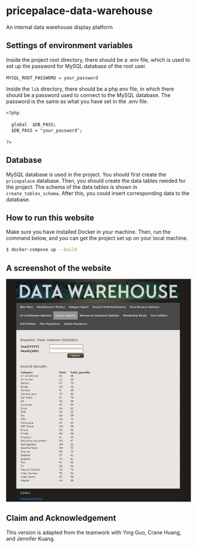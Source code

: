 # pricepalace-data-warehouse
An  internal data warehouse display platform

## Settings of environment variables
Inside the project root directory, there should be a .env file, which is used to set up the password for MySQL database of the root user.

`MYSQL_ROOT_PASSWORD = your_password`


Inside the `lib` directory, there should be a php.env file, in which there should be a password used to connect to the MySQL database. The password is the same as what  you have set in the .env file.

```
<?php

  global  $DB_PASS;
  $DB_PASS = "your_password";

?>
```

## Database

MySQL database is used in the project. You should first create the `pricepalace` database. Then, you should create the data tables needed for the project. The schema of the data tables is shown in `create_tables_schema`. After this, you could insert corresponding data to the database.

## How to run this website

Make sure you have installed Docker in your machine. Then, run the command below, and you can get the project set up on your local machine.

```bash
$ docker-compose up --build
``` 

## A screenshot of the website
![screenshot](./screenshot.png)


##  Claim and Acknowledgement
This version is adapted from the teamwork with Ying Guo, Crane Huang, and Jennifer Kuang.



